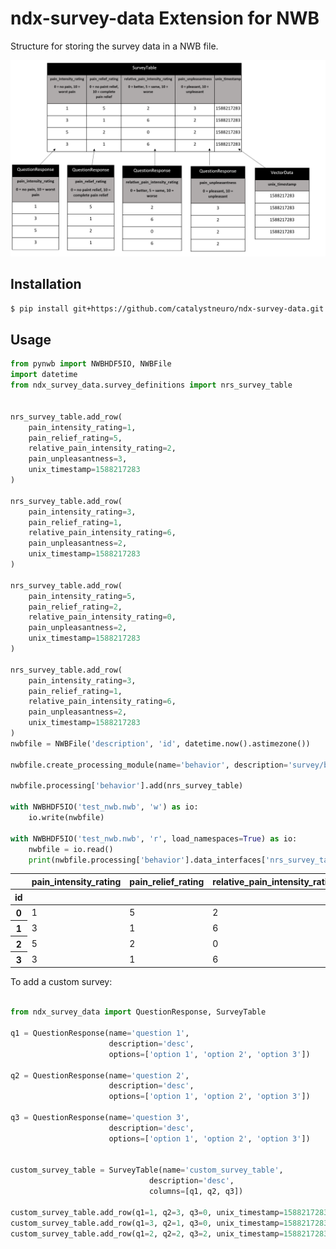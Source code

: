 # ndx-survey-data Extension for NWB

Structure for storing the survey data in a NWB file.

![schema schema](https://github.com/catalystneuro/ndx-survey-data/blob/master/docs/media/survey_data.png?raw=true)


## Installation
```bash
$ pip install git+https://github.com/catalystneuro/ndx-survey-data.git
```

## Usage

```python
from pynwb import NWBHDF5IO, NWBFile
import datetime
from ndx_survey_data.survey_definitions import nrs_survey_table


nrs_survey_table.add_row(
    pain_intensity_rating=1,
    pain_relief_rating=5,
    relative_pain_intensity_rating=2,
    pain_unpleasantness=3,
    unix_timestamp=1588217283
)

nrs_survey_table.add_row(
    pain_intensity_rating=3,
    pain_relief_rating=1,
    relative_pain_intensity_rating=6,
    pain_unpleasantness=2,
    unix_timestamp=1588217283
)

nrs_survey_table.add_row(
    pain_intensity_rating=5,
    pain_relief_rating=2,
    relative_pain_intensity_rating=0,
    pain_unpleasantness=2,
    unix_timestamp=1588217283
)

nrs_survey_table.add_row(
    pain_intensity_rating=3,
    pain_relief_rating=1,
    relative_pain_intensity_rating=6,
    pain_unpleasantness=2,
    unix_timestamp=1588217283
)
nwbfile = NWBFile('description', 'id', datetime.now().astimezone())

nwbfile.create_processing_module(name='behavior', description='survey/behavioral data')

nwbfile.processing['behavior'].add(nrs_survey_table)

with NWBHDF5IO('test_nwb.nwb', 'w') as io:
    io.write(nwbfile)

with NWBHDF5IO('test_nwb.nwb', 'r', load_namespaces=True) as io:
    nwbfile = io.read()
    print(nwbfile.processing['behavior'].data_interfaces['nrs_survey_table'].to_dataframe().to_html())
```
<table class="dataframe">
  <thead>
    <tr style="text-align: right;">
      <th></th>
      <th>pain_intensity_rating</th>
      <th>pain_relief_rating</th>
      <th>relative_pain_intensity_rating</th>
      <th>pain_unpleasantness</th>
      <th>unix_timestamp</th>
    </tr>
    <tr>
      <th>id</th>
      <th></th>
      <th></th>
      <th></th>
      <th></th>
      <th></th>
    </tr>
  </thead>
  <tbody>
    <tr>
      <th>0</th>
      <td>1</td>
      <td>5</td>
      <td>2</td>
      <td>3</td>
      <td>1588217283</td>
    </tr>
    <tr>
      <th>1</th>
      <td>3</td>
      <td>1</td>
      <td>6</td>
      <td>2</td>
      <td>1588217283</td>
    </tr>
    <tr>
      <th>2</th>
      <td>5</td>
      <td>2</td>
      <td>0</td>
      <td>2</td>
      <td>1588217283</td>
    </tr>
    <tr>
      <th>3</th>
      <td>3</td>
      <td>1</td>
      <td>6</td>
      <td>2</td>
      <td>1588217283</td>
    </tr>
  </tbody>
</table>

To add a custom survey:

```python

from ndx_survey_data import QuestionResponse, SurveyTable

q1 = QuestionResponse(name='question 1',
                      description='desc',
                      options=['option 1', 'option 2', 'option 3'])

q2 = QuestionResponse(name='question 2', 
                      description='desc',
                      options=['option 1', 'option 2', 'option 3'])

q3 = QuestionResponse(name='question 3', 
                      description='desc',
                      options=['option 1', 'option 2', 'option 3'])


custom_survey_table = SurveyTable(name='custom_survey_table',
                               description='desc', 
                               columns=[q1, q2, q3])

custom_survey_table.add_row(q1=1, q2=3, q3=0, unix_timestamp=1588217283)
custom_survey_table.add_row(q1=3, q2=1, q3=0, unix_timestamp=1588217283)
custom_survey_table.add_row(q1=2, q2=2, q3=2, unix_timestamp=1588217283)

```
